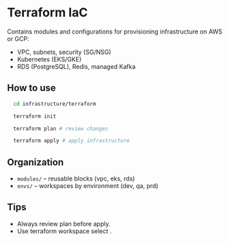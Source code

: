 # Terraform IaC

Contains modules and configurations for provisioning infrastructure on AWS or GCP:
- VPC, subnets, security (SG/NSG)
- Kubernetes (EKS/GKE)
- RDS (PostgreSQL), Redis, managed Kafka

## How to use
```bash
  cd infrastructure/terraform
```
```bash
  terraform init
```
```bash
  terraform plan # review changes
```
```bash
  terraform apply # apply infrastructure
```

## Organization
- `modules/` – reusable blocks (vpc, eks, rds)
- `envs/` – workspaces by environment (dev, qa, prd)

## Tips
- Always review plan before apply.
- Use terraform workspace select <env>.